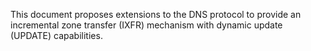 This document proposes extensions to the DNS protocol to provide an
incremental zone transfer (IXFR) mechanism with dynamic update (UPDATE)
capabilities.
